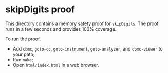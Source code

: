 # skipDigits proof

This directory contains a memory safety proof for `skipDigits`. The proof runs
in a few seconds and provides 100% coverage.

To run the proof.

- Add `cbmc`, `goto-cc`, `goto-instrument`, `goto-analyzer`, and `cbmc-viewer`
  to your path;
- Run `make`;
- Open `html/index.html` in a web browser.
